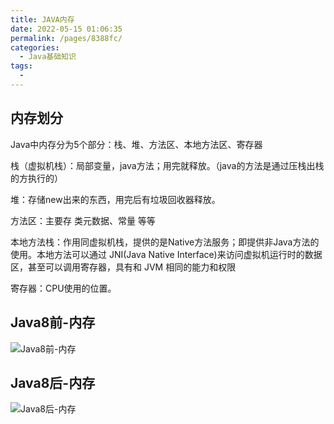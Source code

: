 ```yaml
---
title: JAVA内存
date: 2022-05-15 01:06:35
permalink: /pages/8388fc/
categories:
  - Java基础知识
tags:
  - 
---
```


## 内存划分

Java中内存分为5个部分：栈、堆、方法区、本地方法区、寄存器

栈（虚拟机栈）：局部变量，java方法；用完就释放。（java的方法是通过压栈出栈的方执行的）

堆：存储new出来的东西，用完后有垃圾回收器释放。

方法区：主要存 类元数据、常量 等等

本地方法栈：作用同虚拟机栈，提供的是Native方法服务；即提供非Java方法的使用。本地方法可以通过 JNI(Java Native Interface)来访问虚拟机运行时的数据区，甚至可以调用寄存器，具有和 JVM 相同的能力和权限

寄存器：CPU使用的位置。



## Java8前-内存

![Java8前-内存](https://idai.coding.net/p/blog/d/cdn/git/raw/main/博客/知识总结/Java相关/Java8前-内存.webp)

## Java8后-内存

![Java8后-内存](https://idai.coding.net/p/blog/d/cdn/git/raw/main/博客/知识总结/Java相关/Java8后-内存.webp)